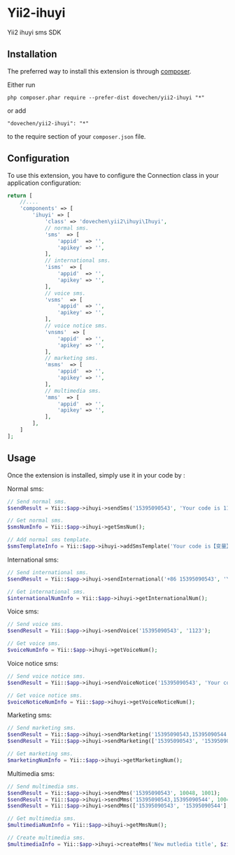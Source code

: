 Yii2-ihuyi
==========
Yii2 ihuyi sms SDK

Installation
------------

The preferred way to install this extension is through [composer](http://getcomposer.org/download/).

Either run

```
php composer.phar require --prefer-dist dovechen/yii2-ihuyi "*"
```

or add

```
"dovechen/yii2-ihuyi": "*"
```

to the require section of your `composer.json` file.

Configuration
-------------

To use this extension, you have to configure the Connection class in your application configuration:

```php
return [
    //....
    'components' => [
        'ihuyi' => [
            'class' => 'dovechen\yii2\ihuyi\Ihuyi',
            // normal sms.
            'sms'  => [
                'appid'  => '',
                'apikey' => '',
            ],
            // international sms.
            'isms'  => [
                'appid'  => '',
                'apikey' => '',
            ],
            // voice sms.
            'vsms'  => [
                'appid'  => '',
                'apikey' => '',
            ],
            // voice notice sms.
            'vnsms'  => [
                'appid'  => '',
                'apikey' => '',
            ],
            // marketing sms.
            'msms'  => [
                'appid'  => '',
                'apikey' => '',
            ],
            // multimedia sms.
            'mms'  => [
                'appid'  => '',
                'apikey' => '',
            ],
        ],
    ]
];
```

Usage
-----

Once the extension is installed, simply use it in your code by  :

Normal sms:
```php
// Send normal sms.
$sendResult = Yii::$app->ihuyi->sendSms('15395090543', 'Your code is 1123.');

// Get normal sms.
$smsNumInfo = Yii::$app->ihuyi->getSmsNum();

// Add normal sms template.
$smsTemplateInfo = Yii::$app->ihuyi->addSmsTemplate('Your code is【变量】');
```
International sms:
```php
// Send international sms.
$sendResult = Yii::$app->ihuyi->sendInternational('+86 15395090543', 'Your code is 1123.');

// Get international sms.
$internationalNumInfo = Yii::$app->ihuyi->getInternationalNum();
```
Voice sms:
```php
// Send voice sms.
$sendResult = Yii::$app->ihuyi->sendVoice('15395090543', '1123');

// Get voice sms.
$voiceNumInfo = Yii::$app->ihuyi->getVoiceNum();
```
Voice notice sms:
```php
// Send voice notice sms.
$sendResult = Yii::$app->ihuyi->sendVoiceNotice('15395090543', 'Your code is 1123.');

// Get voice notice sms.
$voiceNoticeNumInfo = Yii::$app->ihuyi->getVoiceNoticeNum();
```
Marketing sms:
```php
// Send marketing sms.
$sendResult = Yii::$app->ihuyi->sendMarketing('15395090543,15395090544', 'Your code is 1123.');
$sendResult = Yii::$app->ihuyi->sendMarketing(['15395090543', '15395090544'], 'Your code is 1123.');

// Get marketing sms.
$marketingNumInfo = Yii::$app->ihuyi->getMarketingNum();
```
Multimedia sms:
```php
// Send multimedia sms.
$sendResult = Yii::$app->ihuyi->sendMms('15395090543', 10048, 1001);
$sendResult = Yii::$app->ihuyi->sendMms('15395090543,15395090544', 10048, 1001);
$sendResult = Yii::$app->ihuyi->sendMms(['15395090543', '15395090544'], 10048, 1001);

// Get multimedia sms.
$multimediaNumInfo = Yii::$app->ihuyi->getMmsNum();

// Create multimedia sms.
$multimediaInfo = Yii::$app->ihuyi->createMms('New mutledia title', $zipFile);
```
